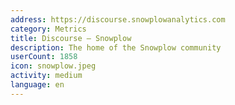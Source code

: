 ```yaml
---
address: https://discourse.snowplowanalytics.com
category: Metrics
title: Discourse – Snowplow
description: The home of the Snowplow community
userCount: 1858
icon: snowplow.jpeg
activity: medium
language: en
---
```

